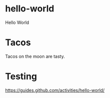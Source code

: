 # hello-world
Hello World

# Tacos
Tacos on the moon are tasty.

# Testing
https://guides.github.com/activities/hello-world/
